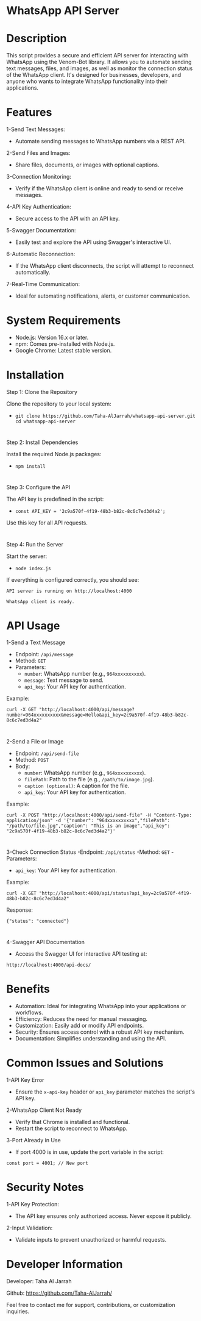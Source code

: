 # WhatsApp API Server
# Description
This script provides a secure and efficient API server for interacting with WhatsApp using the Venom-Bot library. It allows you to automate sending text messages, files, and images, as well as monitor the connection status of the WhatsApp client. It's designed for businesses, developers, and anyone who wants to integrate WhatsApp functionality into their applications.
#
# Features
1-Send Text Messages:
- Automate sending messages to WhatsApp numbers via a REST API.

2-Send Files and Images:
- Share files, documents, or images with optional captions.

3-Connection Monitoring:
- Verify if the WhatsApp client is online and ready to send or receive messages.

4-API Key Authentication:
- Secure access to the API with an API key.

5-Swagger Documentation:
- Easily test and explore the API using Swagger's interactive UI.

6-Automatic Reconnection:
- If the WhatsApp client disconnects, the script will attempt to reconnect automatically.

7-Real-Time Communication:
- Ideal for automating notifications, alerts, or customer communication.
#
# System Requirements
- Node.js: Version 16.x or later.
- npm: Comes pre-installed with Node.js.
- Google Chrome: Latest stable version.
#
# Installation
Step 1: Clone the Repository

Clone the repository to your local system:
- `git clone https://github.com/Taha-AlJarrah/whatsapp-api-server.git
cd whatsapp-api-server`
# 
Step 2: Install Dependencies

Install the required Node.js packages:
- `npm install`
# 
Step 3: Configure the API

The API key is predefined in the script:
- `const API_KEY = '2c9a570f-4f19-48b3-b82c-8c6c7ed3d4a2';`

Use this key for all API requests.
# 
Step 4: Run the Server

Start the server:
- `node index.js`

If everything is configured correctly, you should see:

`API server is running on http://localhost:4000`

`WhatsApp client is ready.`
#
# API Usage
1-Send a Text Message
- Endpoint: `/api/message`
- Method: `GET`
- Parameters:
   - `number`: WhatsApp number (e.g., `964xxxxxxxxxx`).
   - `message`: Text message to send.
   - `api_key`: Your API key for authentication.

Example:

`curl -X GET "http://localhost:4000/api/message?number=964xxxxxxxxxx&message=Hello&api_key=2c9a570f-4f19-48b3-b82c-8c6c7ed3d4a2"`
# 
2-Send a File or Image
- Endpoint: `/api/send-file`
- Method: `POST`
- Body:
   - `number`: WhatsApp number (e.g., `964xxxxxxxxxx`).
   - `filePath`: Path to the file (e.g., `/path/to/image.jpg`).
   - `caption (optional)`: A caption for the file.
   - `api_key`: Your API key for authentication.

Example:

`curl -X POST "http://localhost:4000/api/send-file" -H "Content-Type: application/json" -d '{"number": "964xxxxxxxxxx","filePath": "/path/to/file.jpg","caption": "This is an image","api_key": "2c9a570f-4f19-48b3-b82c-8c6c7ed3d4a2"}'`
#
3-Check Connection Status
-Endpoint: `/api/status`
-Method: `GET`
-Parameters:
   - `api_key`: Your API key for authentication.

Example:

`curl -X GET "http://localhost:4000/api/status?api_key=2c9a570f-4f19-48b3-b82c-8c6c7ed3d4a2"`

Response:

`{"status": "connected"}`
#
4-Swagger API Documentation
- Access the Swagger UI for interactive API testing at:

`http://localhost:4000/api-docs/`
#
# Benefits

- Automation: Ideal for integrating WhatsApp into your applications or workflows.
- Efficiency: Reduces the need for manual messaging.
- Customization: Easily add or modify API endpoints.
- Security: Ensures access control with a robust API key mechanism.
- Documentation: Simplifies understanding and using the API.
#
# Common Issues and Solutions

1-API Key Error
- Ensure the `x-api-key` header or `api_key` parameter matches the script's API key.

2-WhatsApp Client Not Ready
- Verify that Chrome is installed and functional.
- Restart the script to reconnect to WhatsApp.

3-Port Already in Use
- If port 4000 is in use, update the port variable in the script:

`const port = 4001; // New port`
#
# Security Notes

1-API Key Protection:
- The API key ensures only authorized access. Never expose it publicly.

2-Input Validation:
- Validate inputs to prevent unauthorized or harmful requests.
#
# Developer Information

Developer: Taha Al Jarrah

Github: https://github.com/Taha-AlJarrah/

Feel free to contact me for support, contributions, or customization inquiries.
